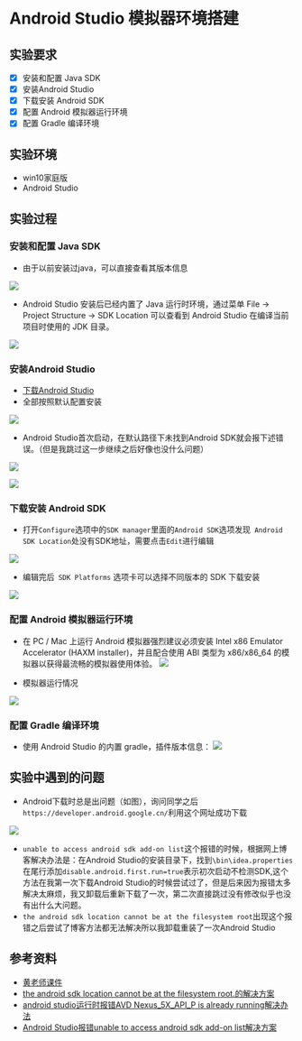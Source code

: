 # Android Studio 模拟器环境搭建
## 实验要求
- [x] 安装和配置 Java SDK
- [x] 安装Android Studio
- [x] 下载安装 Android SDK
- [x] 配置 Android 模拟器运行环境
- [x] 配置 Gradle 编译环境

## 实验环境
- win10家庭版
- Android Studio

## 实验过程
### 安装和配置 Java SDK
- 由于以前安装过java，可以直接查看其版本信息

![](img/安装过java.png)

- Android Studio 安装后已经内置了 Java 运行时环境，通过菜单 File -> Project Structure -> SDK Location 可以查看到 Android Studio 在编译当前项目时使用的 JDK 目录。

![](img/查看到%20JDK%20目录.png)

### 安装Android Studio
- [下载Android Studio](https://developer.android.google.cn/)
- 全部按照默认配置安装

![](img/安装Android_Studio.png)

- Android Studio首次启动，在默认路径下未找到Android SDK就会报下述错误。（但是我跳过这一步继续之后好像也没什么问题）

![](img/Android%20Studio报错unable%20to%20access%20android%20sdk%20add-on%20list.png)

![](img/安装完成后启动.png)

### 下载安装 Android SDK
- 打开``` Configure ```选项中的``` SDK manager ```里面的``` Android SDK ```选项发现``` Android SDK Location```处没有SDK地址，需要点击``` Edit ```进行编辑

![](img/Edit.png)

- 编辑完后``` SDK Platforms``` 选项卡可以选择不同版本的 SDK 下载安装

![](img/选择不同版本的SDK安装.png)

### 配置 Android 模拟器运行环境
- 在 PC / Mac 上运行 Android 模拟器强烈建议必须安装 Intel x86 Emulator Accelerator (HAXM installer)，并且配合使用 ABI 类型为 x86/x86_64 的模拟器以获得最流畅的模拟器使用体验。
![](img/配置%20Android%20模拟器运行环境.png)

- 模拟器运行情况

![](img/模拟器运行情况.png)

### 配置 Gradle 编译环境
- 使用 Android Studio 的内置 gradle，插件版本信息：
![](img/配置%20Gradle%20编译环境.png)

## 实验中遇到的问题
- Android下载时总是出问题（如图），询问同学之后``` https://developer.android.google.cn/ ```利用这个网址成功下载

![](img/无法下载Android_Studio.png)

- ``` unable to access android sdk add-on list ```这个报错的时候，根据网上博客解决办法是：在Android Studio的安装目录下，找到```\bin\idea.properties```
在尾行添加```disable.android.first.run=true```表示初次启动不检测SDK,这个方法在我第一次下载Android Studio的时候尝试过了，但是后来因为报错太多解决太麻烦，我又卸载后重新下载了一次，第二次直接跳过没有修改似乎也没有出什么大问题。
- ``` the android sdk location cannot be at the filesystem root ```出现这个报错之后尝试了博客方法都无法解决所以我卸载重装了一次Android Studio

## 参考资料
- [黄老师课件](https://c4pr1c3.github.io/cuc-mis/chap0x05/exp.html#%E5%AE%89%E8%A3%85android-studio)
- [the android sdk location cannot be at the filesystem root.的解决方案](https://blog.csdn.net/zh0230826/article/details/112172092)
- [android studio运行时报错AVD Nexus_5X_API_P is already running解决办法](https://www.jianshu.com/p/140ad76764af)
- [Android Studio报错unable to access android sdk add-on list解决方案](https://blog.csdn.net/u010358168/article/details/81535307)